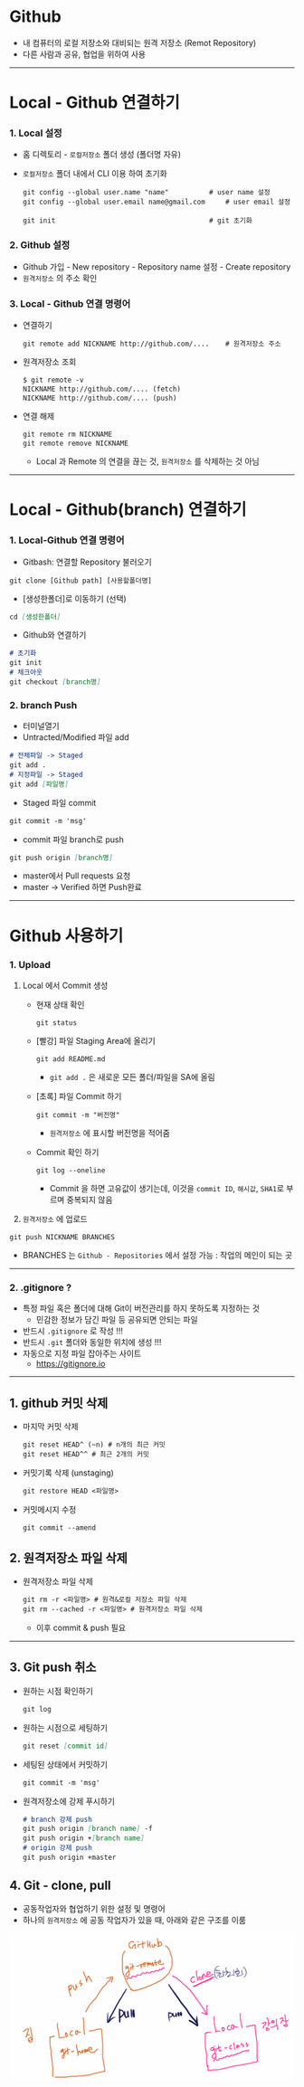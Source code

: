 # Github

- 내 컴퓨터의 로컬 저장소와 대비되는 원격 저장소 (Remot Repository)
- 다른 사람과 공유, 협업을 위하여 사용



---



# Local - Github 연결하기

### 1. Local 설정

- 홈 디렉토리 - `로컬저장소` 폴더 생성 (폴더명 자유)

- `로컬저장소` 폴더 내에서 CLI 이용 하여 초기화

  ```
  git config --global user.name "name"			# user name 설정
  git config --global user.email name@gmail.com 	# user email 설정
  
  git init										# git 초기화
  ```



### 2. Github 설정

- Github 가입 - New repository - Repository name 설정 - Create repository
- `원격저장소` 의 주소 확인



### 3. Local - Github 연결 명령어

- 연결하기

  ```
  git remote add NICKNAME http://github.com/....	# 원격저장소 주소
  ```

- 원격저장소 조회

  ```
  $ git remote -v
  NICKNAME http://github.com/.... (fetch)
  NICKNAME http://github.com/.... (push)
  ```

- 연결 해제

  ```
  git remote rm NICKNAME
  git remote remove NICKNAME
  ```

  - Local 과 Remote 의 연결을 끊는 것, `원격저장소` 를 삭제하는 것 아님

---

# Local - Github(branch) 연결하기

### 1. Local-Github 연결 명령어

- Gitbash: 연결할 Repository 불러오기

```
git clone [Github path] [사용할폴더명]
```

- [생성한폴더]로 이동하기 (선택)

```markdown
cd [생성한폴더]
```

- Github와 연결하기

```markdown
# 초기화
git init
# 체크아웃
git checkout [branch명]
```

### 2. branch Push

- 터미널열기
- Untracted/Modified 파일 add

```markdown
# 전체파일 -> Staged
git add .
# 지정파일 -> Staged
git add [파일명]
```

- Staged 파일 commit

```markdown
git commit -m 'msg'
```

- commit 파일 branch로 push

```markdown
git push origin [branch명]
```

- master에서 Pull requests 요청
- master -> Verified 하면 Push완료

---



# Github 사용하기

### 1. Upload

1. Local 에서 Commit 생성

   - 현재 상태 확인

     ```
     git status
     ```

   - [빨강] 파일 Staging Area에 올리기

     ```
     git add README.md
     ```

     - `git add .` 은 새로운 모든 폴더/파일을 SA에 올림

   - [초록] 파일 Commit 하기

     ```
     git commit -m "버전명"
     ```

     - `원격저장소` 에 표시할 버전명을 적어줌

   - Commit 확인 하기

     ```
     git log --oneline
     ```

     - Commit 을 하면 고유값이 생기는데, 이것을 `commit ID`, `해시값`, `SHA1`로 부르며 중복되지 않음

2.  `원격저장소` 에 업로드

   ```
   git push NICKNAME BRANCHES
   ```

   - BRANCHES 는 `Github - Repositories` 에서 설정 가능 : 작업의 메인이 되는 곳

---

### 2. .gitignore ?

- 특정 파일 혹은 폴더에 대해 Git이 버전관리를 하지 못하도록 지정하는 것
  - 민감한 정보가 담긴 파일 등 공유되면 안되는 파일
- 반드시 `.gitignore` 로 작성 !!!
- 반드시 `.git` 폴더와 동일한 위치에 생성 !!!
- 자동으로 지정 파일 잡아주는 사이트
  - https://gitignore.io



---

## 1. github 커밋 삭제

- 마지막 커밋 삭제

  ```markdown
  git reset HEAD^ (~n) # n개의 최근 커밋
  git reset HEAD^^ # 최근 2개의 커밋
  ```

- 커밋기록 삭제 (unstaging)

  ```markdown
  git restore HEAD <파일명>
  ```

- 커밋메시지 수정

  ```markdown
  git commit --amend
  ```

## 2. 원격저장소 파일 삭제

- 원격저장소 파일 삭제

  ```markdown
  git rm -r <파일명> # 원격&로컬 저장소 파일 삭제
  git rm --cached -r <파일명> # 원격저장소 파일 삭제
  ```

  - 이후 commit & push 필요

---

## 3. Git push 취소

- 원하는 시점 확인하기

  ```markdown
  git log
  ```

- 원하는 시점으로 세팅하기

  ```markdown
  git reset [commit id]
  ```

- 세팅된 상태에서 커밋하기

  ```markdown
  git commit -m 'msg'
  ```

- 원격저장소에 강제 푸시하기

  ```markdown
  # branch 강제 push
  git push origin [branch name] -f
  git push origin +[branch name]
  # origin 강제 push
  git push origin +master
  ```

## 4. Git - clone, pull

- 공동작업자와 협업하기 위한 설정 및 명령어
- 하나의 `원격저장소` 에 공동 작업자가 있을 때, 아래와 같은 구조를 이룸

![git_ClonePull](Github.assets/git_ClonePull.png)
